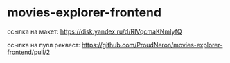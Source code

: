 # movies-explorer-frontend

ссылка на макет:
https://disk.yandex.ru/d/RIVqcmaKNmIyfQ

ссылка на пулл реквест:
https://github.com/ProudNeron/movies-explorer-frontend/pull/2
